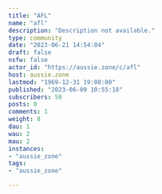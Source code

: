 ```yaml
---
title: "AFL" 
name: "afl"
description: "Description not available."
type: community
date: "2023-06-21 14:54:04"
draft: false
nsfw: false
actor_id: "https://aussie.zone/c/afl"
host: aussie.zone
lastmod: "1969-12-31 19:00:00"
published: "2023-06-09 10:55:18"
subscribers: 50
posts: 8
comments: 1
weight: 8
dau: 1
wau: 2
mau: 2
instances:
- "aussie_zone"
tags: 
- "aussie_zone"

---
```

